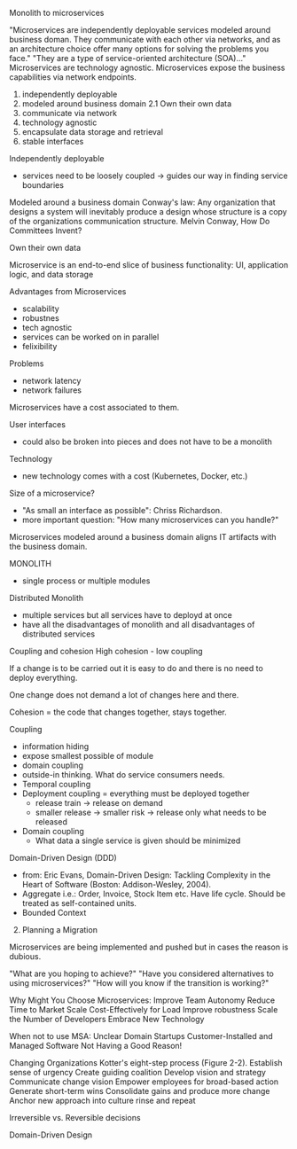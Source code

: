 Monolith to microservices

"Microservices are independently deployable services modeled around business doman. They communicate with each other via networks, and as an architecture choice offer many options for solving the problems you face."
"They are a type of service-oriented architecture (SOA)..."
Microservices are technology agnostic.
Microservices expose the business capabilities via network endpoints.

1. independently deployable
2. modeled around business domain
2.1 Own their own data
3. communicate via network
4. technology agnostic
5. encapsulate data storage and retrieval
6. stable interfaces

Independently deployable
- services need to be loosely coupled
-> guides our way in finding service boundaries

Modeled around a business domain
Conway's law: Any organization that designs a system will inevitably produce a design whose structure is a copy of the organizations communication structure.
Melvin Conway, How Do Committees Invent?

Own their own data

Microservice is an end-to-end slice of business functionality: UI, application logic, and data storage

Advantages from Microservices
- scalability
- robustnes
- tech agnostic
- services can be worked on in parallel
- felixibility

Problems
- network latency
- network failures

Microservices have a cost associated to them.

User interfaces
- could also be broken into pieces and does not have to be a monolith

Technology
- new technology comes with a cost (Kubernetes, Docker, etc.)

Size of a microservice?
- "As small an interface as possible": Chriss Richardson.
- more important question: "How many microservices can you handle?"

Microservices modeled around a business domain aligns IT artifacts with the business domain.

MONOLITH
- single process or multiple modules

Distributed Monolith
- multiple services but all services have to deployd at once
- have all the disadvantages of monolith and all disadvantages of distributed services

Coupling and cohesion
High cohesion - low coupling

If a change is to be carried out it is easy to do and there is no need to deploy everything.

One change does not demand a lot of changes here and there.

Cohesion = the code that changes together, stays together.

Coupling
- information hiding
- expose smallest possible of module
- domain coupling
- outside-in thinking. What do service consumers needs.
- Temporal coupling 
- Deployment coupling = everything must be deployed together
    - release train -> release on demand
    - smaller release -> smaller risk
    -> release only what needs to be released
- Domain coupling 
    - What data a single service is given should be minimized

Domain-Driven Design (DDD)
- from:
    Eric Evans, Domain-Driven Design: Tackling Complexity in the Heart of Software (Boston: Addison-Wesley, 2004).
- Aggregate i.e.: Order, Invoice, Stock Item etc. Have life cycle. Should be treated as self-contained units.
- Bounded Context 


2. Planning a Migration

Microservices are being implemented and pushed but in cases the reason is dubious.

"What are you hoping to achieve?"
"Have you considered alternatives to using microservices?"
"How will you know if the transition is working?"

Why Might You Choose Microservices:
Improve Team Autonomy
Reduce Time to Market
Scale Cost-Effectively for Load
Improve robustness
Scale the Number of Developers
Embrace New Technology

When not to use MSA:
Unclear Domain
Startups
Customer-Installed and Managed Software
Not Having a Good Reason!


Changing Organizations
Kotter's eight-step process (Figure 2-2).
 Establish sense of urgency
 Create guiding coalition
 Develop vision and strategy
 Communicate change vision
 Empower employees for broad-based action
 Generate short-term wins
 Consolidate gains and produce more change
 Anchor new approach into culture
 rinse and repeat

Irreversible vs. Reversible decisions

Domain-Driven Design












